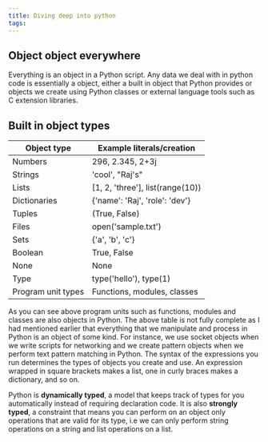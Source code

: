 ```yaml
---
title: Diving deep into python
tags:
---
```

## Object object everywhere
Everything is an object in a Python script. Any data we deal with in python code is essentially a object, either a built in object that Python provides or objects we create using Python classes or external language tools such as C extension libraries.

<!-- more -->

## Built in object types
| Object type        | Example literals/creation        |
|--------------------|----------------------------------|
| Numbers            | 296, 2.345, 2+3j                 |
| Strings            | 'cool', "Raj's"                  |
| Lists              | [1, 2, 'three'], list(range(10)) |
| Dictionaries       | {'name': 'Raj', 'role': 'dev'}   |
| Tuples             | (True, False)                    |
| Files              | open('sample.txt')               |
| Sets               | {'a', 'b', 'c'}                  |
| Boolean            | True, False                      |
| None               | None                             |
| Type               | type('hello'), type(1)           |
| Program unit types | Functions, modules, classes      |
As you can see above program units such as functions, modules and classes are also objects in Python. The above table is not fully complete as I had mentioned earlier that everything that we manipulate and process in Python is an object of some kind. For instance, we use socket objects when we write scripts for networking and we create pattern objects when we perform text pattern matching in Python. The syntax of the expressions you run determines the types of objects you create and use. An expression wrapped in square brackets makes a list, one in curly braces makes a dictionary, and so on.

Python is **dynamically typed**, a model that keeps track of types for you automatically instead of requiring declaration code. It is also **strongly typed**, a constraint that means you can perform on an object only operations that are valid for its type, i.e we can only perform string operations on a string and list operations on a list.
